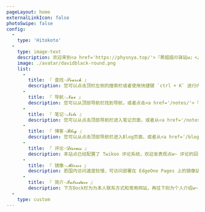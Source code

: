 ```yaml
---
pageLayout: home
externalLinkIcon: false
photoSwipe: false
config:
  -
    type: 'Hitokoto'
  -
    type: image-text
    description: 欢迎来到<a href='https://physnya.top/'>『黑姐姐の驿站w』</a>！这里是 <a href='https://physnya.top/'>@𝓓𝓪𝓿𝓲𝓭_𝓑𝓵𝓪𝓬𝓴_</a> 的个人 Blog，同时存放了一些笔记.
    image: ./avatar/davidblack-round.png
    list:
      -
        title: 『 查找·𝓢𝓮𝓪𝓻𝓬𝓱 』
        description: 您可以点击顶栏左侧的搜索栏或者使用快捷键 `ctrl + K` 进行内容搜索；如果没什么想法，可以点击<a href='/random/'>『这里』</a>随机跳转到一个页面w~
      -
        title: 『 导航·𝓝𝓪𝓿 』
        description: 您可以从顶部导航栏找到导航，或者点击<a href='/notes/'>『这里』</a>进入导航，找到许多实用网站~
      -
        title: 『 笔记·𝓝𝓸𝓽𝓮 』
        description: 您可以从点击顶部导航栏进入笔记页面，或者从<a href='/notes/'>『这里』</a>进入笔记w~
      -
        title: 『 博客·𝓑𝓵𝓸𝓰 』
        description: 您可以从点击顶部导航栏进入Blog页面，或者从<a href='/blog/'>『这里』</a>进入Blog文章页面w~
      -
        title: 『 评论·𝓓𝓲𝓼𝓬𝓾𝓼𝓼 』
        description: 本站点已经配置了 Twikoo 评论系统，欢迎发表观点w~ 评论的回复会用邮件进行通知，请及时查收.
      - 
        title: 『 镜像·𝓜𝓲𝓻𝓻𝓸𝓻 』
        description: 若国内访问速度较慢，可访问部署在 EdgeOne Pages 上的镜像站点：<a href='https://blog.physnya.top' target='_blank'>『镜像』</a>. 
      - 
        title: 『 简介·𝓘𝓷𝓽𝓻𝓸𝓭𝓾𝓬𝓮 』
        description: 下方Dock栏为为本人联系方式和常用网站，再往下则为个人介绍w~
  -
    type: custom
---
```


<Introduce/>

<DockBar/>



